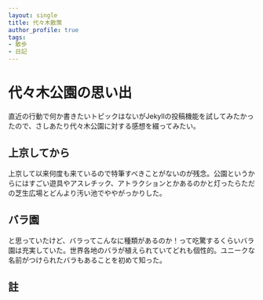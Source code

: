 ```yaml
---
layout: single
title: 代々木散策
author_profile: true
tags:
- 散歩
- 日記
---
```

# 代々木公園の思い出
直近の行動で何か書きたいトピックはないがJekyllの投稿機能を試してみたかったので、さしあたり代々木公園に対する感想を綴ってみたい。

## 上京してから
上京して以来何度も来ているので特筆すべきことがないのが残念。公園というからにはすごい遊具やアスレチック、アトラクションとかあるのかと灯ったらただの芝生広場とどんより汚い池でややがっかりした。

## バラ園
と思っていたけど、バラってこんなに種類があるのか！って吃驚するくらいバラ園は充実していた。世界各地のバラが植えられていてどれも個性的。ユニークな名前がつけられたバラもあることを初めて知った。

## 註
